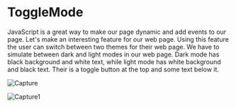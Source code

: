 # ToggleMode
JavaScript is a great way to make our page dynamic and add events to our page. Let's make an interesting feature for our web page. Using this feature the user can switch between two themes for their web page. We have to simulate between dark and light modes in our web page. Dark mode has black background and white text, while light mode has white background and black text. Their is a toggle button at the top and some text below it.

![Capture](https://user-images.githubusercontent.com/33930792/55670945-dd792e80-58a7-11e9-81cd-40b65e69f5c5.PNG)

![Capture1](https://user-images.githubusercontent.com/33930792/55670963-0d283680-58a8-11e9-9253-dc05d7303c7c.PNG)
